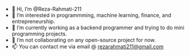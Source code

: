 - 👋 Hi, I’m @Reza-Rahmati-211
- 👀 I’m interested in programmming, machine learning, finance, and entrepreneurship.
- 🌱 I’m currently working as a backend programmer and trying to do mini programming projects.
- 💞️ I’m not collaborating on any open-source project for now.
- 📫 You can contact me via email @ rezarahmati211@gmail.com

<!---
Reza-Rahmati-211/Reza-Rahmati-211 is a ✨ special ✨ repository because its `README.md` (this file) appears on your GitHub profile.
You can click the Preview link to take a look at your changes.
--->

